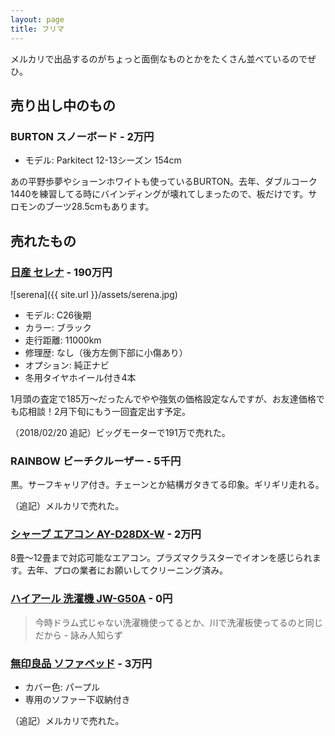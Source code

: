 ```yaml
---
layout: page
title: フリマ
---
```


メルカリで出品するのがちょっと面倒なものとかをたくさん並べているのでぜひ。

## 売り出し中のもの

### BURTON スノーボード - 2万円

- モデル: Parkitect 12-13シーズン 154cm

あの平野歩夢やショーンホワイトも使っているBURTON。去年、ダブルコーク1440を練習してる時にバインディングが壊れてしまったので、板だけです。サロモンのブーツ28.5cmもあります。

## 売れたもの

### [日産 セレナ](https://ja.wikipedia.org/wiki/%E6%97%A5%E7%94%A3%E3%83%BB%E3%82%BB%E3%83%AC%E3%83%8A#4%E4%BB%A3%E7%9B%AE_C26%E5%9E%8B%EF%BC%882010%E5%B9%B4_-_2016%E5%B9%B4%EF%BC%89) - 190万円

![serena]({{ site.url }}/assets/serena.jpg)

- モデル: C26後期
- カラー: ブラック
- 走行距離: 11000km
- 修理歴: なし（後方左側下部に小傷あり）
- オプション: 純正ナビ
- 冬用タイヤホイール付き4本

1月頭の査定で185万〜だったんでやや強気の価格設定なんですが、お友達価格でも応相談！2月下旬にもう一回査定出す予定。

（2018/02/20 追記）ビッグモーターで191万で売れた。

### RAINBOW ビーチクルーザー - 5千円

黒。サーフキャリア付き。チェーンとか結構ガタきてる印象。ギリギリ走れる。

（追記）メルカリで売れた。

### [シャープ エアコン AY-D28DX-W](http://kakaku.com/item/K0000614314/) - 2万円

8畳〜12畳まで対応可能なエアコン。プラズマクラスターでイオンを感じられます。去年、プロの業者にお願いしてクリーニング済み。

### [ハイアール 洗濯機 JW-G50A](http://www.haier.com/jp/products/discontinued/discontinued_washingmachine/201203/t20120322_118923.shtml) - 0円

> 今時ドラム式じゃない洗濯機使ってるとか、川で洗濯板使ってるのと同じだから - 詠み人知らず

### [無印良品 ソファベッド](https://www.muji.net/store/list/%E5%AE%B6%E5%85%B7%E3%83%BB%E3%82%A4%E3%83%B3%E3%83%86%E3%83%AA%E3%82%A2%E3%83%BB%E5%AE%B6%E9%9B%BB%2B%E3%83%99%E3%83%83%E3%83%89%2B%E3%83%99%E3%83%83%E3%83%89%E3%83%AB%E3%83%BC%E3%83%A0%2B%E3%82%BD%E3%83%95%E3%82%A1%E3%83%99%E3%83%83%E3%83%89) - 3万円

- カバー色: パープル
- 専用のソファー下収納付き

（追記）メルカリで売れた。

